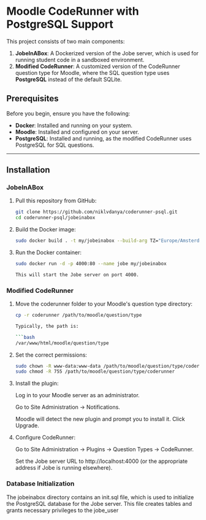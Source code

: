 # Moodle CodeRunner with PostgreSQL Support

This project consists of two main components:
1. **JobeInABox**: A Dockerized version of the Jobe server, which is used for running student code in a sandboxed environment.
2. **Modified CodeRunner**: A customized version of the CodeRunner question type for Moodle, where the SQL question type uses **PostgreSQL** instead of the default SQLite.

## Prerequisites

Before you begin, ensure you have the following:
- **Docker**: Installed and running on your system.
- **Moodle**: Installed and configured on your server.
- **PostgreSQL**: Installed and running, as the modified CodeRunner uses PostgreSQL for SQL questions.

---

## Installation

### JobeInABox

1. Pull this repository from GitHub:
   ```bash
   git clone https://github.com/niklvdanya/coderunner-psql.git
   cd coderunner-psql/jobeinabox

2. Build the Docker image:
    ```bash
    sudo docker build . -t my/jobeinabox --build-arg TZ="Europe/Amsterdam"

3. Run the Docker container:

    ```bash
    sudo docker run -d -p 4000:80 --name jobe my/jobeinabox

    This will start the Jobe server on port 4000.

### Modified CodeRunner

1. Move the coderunner folder to your Moodle's question type directory:

    ```bash
    cp -r coderunner /path/to/moodle/question/type

    Typically, the path is:

    ```bash
    /var/www/html/moodle/question/type

2. Set the correct permissions:

    ```bash
    sudo chown -R www-data:www-data /path/to/moodle/question/type/coderunner
    sudo chmod -R 755 /path/to/moodle/question/type/coderunner

3. Install the plugin:

    Log in to your Moodle server as an administrator.

    Go to Site Administration → Notifications.

    Moodle will detect the new plugin and prompt you to install it. Click Upgrade.

4. Configure CodeRunner:

    Go to Site Administration → Plugins → Question Types → CodeRunner.

    Set the Jobe server URL to http://localhost:4000 (or the appropriate address if Jobe is running elsewhere).

### Database Initialization
The jobeinabox directory contains an init.sql file, which is used to initialize the PostgreSQL database for the Jobe server. This file creates tables and grants necessary privileges to the jobe_user